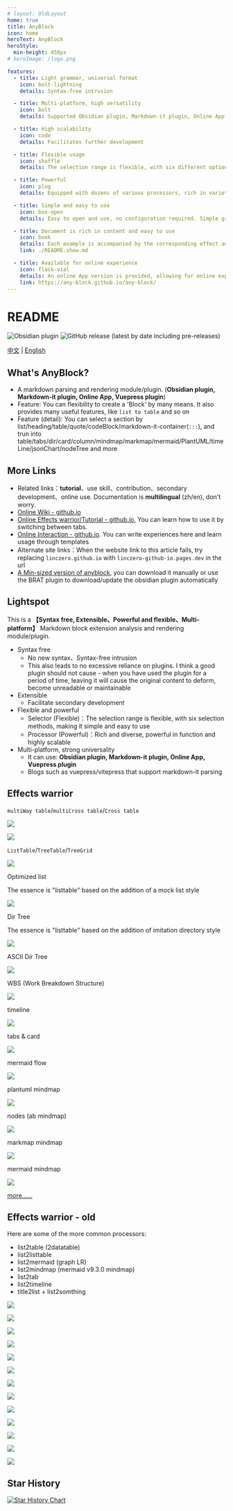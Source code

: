 ```yaml
---
# layout: OldLayout
home: true
title: AnyBlock
icon: home
heroText: AnyBlock
heroStyle:
  min-height: 450px
# heroImage: /logo.png

features:
  - title: Light grammar, universal format
    icon: bolt-lightning
    details: Syntax-free intrusion

  - title: Multi-platform, high versatility
    icon: bolt
    details: Supported Obsidian plugin, Markdown-it plugin, Online App, Vuepress plugin, Blogs that support Markdown-it parsing

  - title: High scalability
    icon: code
    details: Facilitates further development

  - title: Flexible usage
    icon: shuffle
    details: The selection range is flexible, with six different options available

  - title: Powerful
    icon: plug
    details: Equipped with dozens of various processors, rich in variety and powerful in functionality

  - title: Simple and easy to use
    icon: box-open
    details: Easy to open and use, no configuration required. Simple grammar, quick start possible

  - title: Document is rich in content and easy to use
    icon: book
    details: Each example is accompanied by the corresponding effect and source code
    link: ./README.show.md

  - title: Available for online experience
    icon: flask-vial
    details: An online App version is provided, allowing for online experience and testing
    link: https://any-block.github.io/any-block/
---
```


# README

![Obsidian plugin](https://img.shields.io/endpoint?url=https%3A%2F%2Fscambier.xyz%2Fobsidian-endpoints%2Fany-block.json) ![GitHub release (latest by date including pre-releases)](https://img.shields.io/github/v/release/LincZero/obsidian-any-block)

[中文](./README.zh.md) | [English](./README.md)

## What's AnyBlock?

- A markdown parsing and rendering module/plugin. (**Obsidian plugin, Markdown-it plugin, Online App, Vuepress plugin**)
- Feature: You can flexibility to create a 'Block' by many means. It also provides many useful features, like `list to table` and so on
- Feature (detail): You can select a section by list/heading/table/quote/codeBlock/markdown-it-container(`:::`), and trun into table/tabs/dir/card/column/mindmap/markmap/mermaid/PlantUML/timeLine/jsonChart/nodeTree and more

## More Links

- Related links：**tutorial**、use skill、contribution、secondary development、online use. Documentation is **multilingual** (zh/en), don't worry.
- [Online Wiki - github.io](./)
- [Online Effects warrior/Tutorial - github.io](./README.show.md), You can learn how to use it by switching between tabs.
- [Online Interaction - github.io](https://any-block.github.io/any-block/). You can write experiences here and learn usage through templates
- Alternate site links：When the website link to this article fails, try replacing `linczero.github.io` with `linczero-github-io.pages.dev` in the url
- [A Min-sized version of anyblock](https://github.com/any-block/obsidian-any-block-min), you can download it manually or use the BRAT plugin to download/update the obsidian plugin automatically

## Lightspot

This is a **【Syntax free, Extensible、Powerful and flexible、Multi-platform】** Markdown block extension analysis and rendering module/plugin.

- Syntax free
    - No new syntax、Syntax-free intrusion
	- This also leads to no excessive reliance on plugins. I think a good plugin should not cause - when you have used the plugin for a period of time, leaving it will cause the original content to deform, become unreadable or maintainable
- Extensible
    - Facilitate secondary development
- Flexible and powerful
    - Selector (Flexible)：The selection range is flexible, with six selection methods, making it simple and easy to use
	- Processor (Powerful)：Rich and diverse, powerful in function and highly scalable
- Multi-platform, strong universality
    - It can use: **Obsidian plugin, Markdown-it plugin, Online App, Vuepress plugin**
	- Blogs such as vuepress/vitepress that support markdown-it parsing

## Effects warrior

`multiWay table`/`multiCross table`/`Cross table`

![](./assets/Pasted%20image%2020240808202548.png)

![](./assets/Pasted%20image%2020240808203055.png)

`ListTable`/`TreeTable`/`TreeGrid`

![](./assets/Pasted%20image%2020240808203143.png)

Optimized list

The essence is "listtable" based on the addition of a mock list style

![](./assets/listtable_likelist.png)

Dir Tree

The essence is "listtable" based on the addition of imitation directory style

![](./assets/Pasted%20image%2020240808203216.png)

ASCII Dir Tree

![](./assets/Pasted%20image%2020240808203232.png)

WBS (Work Breakdown Structure)

![](./assets/Pasted%20image%2020240808203252.png)

timeline

![](./assets/Pasted%20image%2020240808203455.png)

tabs & card

![](./assets/tag%20and%20card.png)

mermaid flow

![](./assets/Pasted%20image%2020240808203517.png)

plantuml mindmap

![](./assets/Pasted%20image%2020240808203534.png)

nodes (ab mindmap)

![](./assets/list2node.png)

markmap mindmap

![](./assets/Pasted%20image%2020240808203605.png)

mermaid mindmap

![](./assets/Pasted%20image%2020240808203621.png)

[more……](https://linczero.github.io/MdNote_Public/%E4%BA%A7%E5%93%81%E6%96%87%E6%A1%A3/AnyBlock/)

## Effects warrior - old

Here are some of the more common processors:
- list2table  (2datatable)
- list2listtable
- list2mermaid  (graph LR)
- list2mindmap  (mermaid v9.3.0 mindmap)
- list2tab
- list2timeline
- title2list + list2somthing

![](./assets/list2table.png)

![](./assets/list2tableT.png)

![](./assets/list2lt.gif)
 
![](./assets/list2tab.gif)
 
![](./assets/list2mermaid.png)

![](./assets/list2mindmap.png)

![](./assets/titleSelector.png)

![](./assets/addTitle.png)

![](./assets/scroll.gif)
 
![](./assets/overfold.png)

![](./assets/flod.gif)

![](./assets/heimu.gif)

![](./assets/userProcessor.png)

## Star History

[![Star History Chart](https://api.star-history.com/svg?repos=any-block/any-block&type=Date)](https://www.star-history.com/#any-block/any-block&Date)
